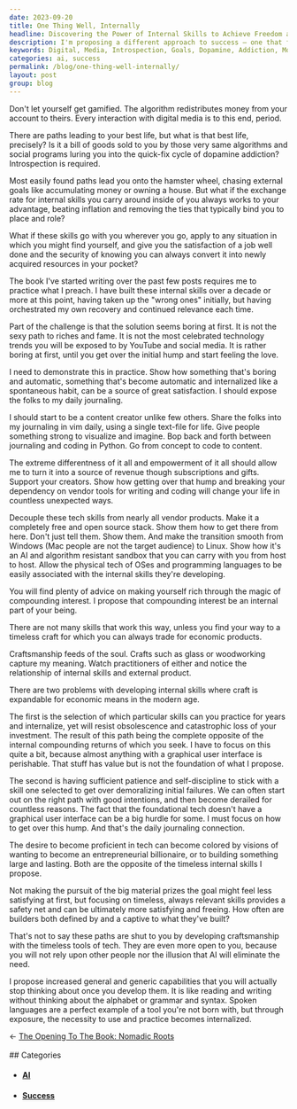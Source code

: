 ```yaml
---
date: 2023-09-20
title: One Thing Well, Internally
headline: Discovering the Power of Internal Skills to Achieve Freedom and Fulfillment.
description: I'm proposing a different approach to success – one that focuses on developing internal skills rather than external rewards. Through timeless crafts such as woodworking or glassworking but the tech equivalents, you can acquire the skills necessary to achieve economic freedom and satisfaction. With patience and self-discipline, you can develop these skills and gain the satisfaction of a job well done. Unlock the power of compounding returns through timeless internal skills.
keywords: Digital, Media, Introspection, Goals, Dopamine, Addiction, Money, House, Exchange Rate, Internal Skills, Craftsmanship, Glass, Woodworking, Timeless Craft, Economic Products, Compounding Interest, Self-Discipline, Entrepreneurial, Billionaire, AI, Alphabet, Grammar, Syntax, Spoken Languages, Exposure, Practice
categories: ai, success
permalink: /blog/one-thing-well-internally/
layout: post
group: blog
---
```



Don't let yourself get gamified. The algorithm redistributes money from your
account to theirs. Every interaction with digital media is to this end, period.

There are paths leading to your best life, but what is that best life,
precisely? Is it a bill of goods sold to you by those very same algorithms and
social programs luring you into the quick-fix cycle of dopamine addiction?
Introspection is required. 

Most easily found paths lead you onto the hamster wheel, chasing external goals
like accumulating money or owning a house. But what if the exchange rate for
internal skills you carry around inside of you always works to your advantage,
beating inflation and removing the ties that typically bind you to place and
role? 

What if these skills go with you wherever you go, apply to any situation in
which you might find yourself, and give you the satisfaction of a job well done
and the security of knowing you can always convert it into newly acquired
resources in your pocket?

The book I've started writing over the past few posts requires me to practice
what I preach. I have built these internal skills over a decade or more at this
point, having taken up the "wrong ones" initially, but having orchestrated my
own recovery and continued relevance each time.

Part of the challenge is that the solution seems boring at first. It is not the
sexy path to riches and fame. It is not the most celebrated technology trends
you will be exposed to by YouTube and social media. It is rather boring at
first, until you get over the initial hump and start feeling the love.

I need to demonstrate this in practice. Show how something that's boring and
automatic, something that's become automatic and internalized like a
spontaneous habit, can be a source of great satisfaction. I should expose the
folks to my daily journaling.

I should start to be a content creator unlike few others. Share the folks into
my journaling in vim daily, using a single text-file for life. Give people
something strong to visualize and imagine. Bop back and forth between
journaling and coding in Python. Go from concept to code to content.

The extreme differentness of it all and empowerment of it all should allow me
to turn it into a source of revenue though subscriptions and gifts. Support
your creators. Show how getting over that hump and breaking your dependency on
vendor tools for writing and coding will change your life in countless
unexpected ways.

Decouple these tech skills from nearly all vendor products. Make it a
completely free and open source stack. Show them how to get there from here.
Don't just tell them. Show them. And make the transition smooth from Windows
(Mac people are not the target audience) to Linux. Show how it's an AI and
algorithm resistant sandbox that you can carry with you from host to host.
Allow the physical tech of OSes and programming languages to be easily
associated with the internal skills they're developing.

You will find plenty of advice on making yourself rich through the magic of
compounding interest. I propose that compounding interest be an internal part
of your being.

There are not many skills that work this way, unless you find your way to a
timeless craft for which you can always trade for economic products. 

Craftsmanship feeds of the soul. Crafts such as glass or woodworking capture my
meaning. Watch practitioners of either and notice the relationship of internal
skills and external product. 

There are two problems with developing internal skills where craft is
expandable for economic means in the modern age. 

The first is the selection of which particular skills can you practice for
years and internalize, yet will resist obsolescence and catastrophic loss of
your investment. The result of this path being the complete opposite of the
internal compounding returns of which you seek. I have to focus on this quite a
bit, because almost anything with a graphical user interface is perishable.
That stuff has value but is not the foundation of what I propose.

The second is having sufficient patience and self-discipline to stick with a
skill one selected to get over demoralizing initial failures. We can often
start out on the right path with good intentions, and then become derailed for
countless reasons. The fact that the foundational tech doesn't have a graphical
user interface can be a big hurdle for some. I must focus on how to get over
this hump. And that's the daily journaling connection.

The desire to become proficient in tech can become colored by visions of
wanting to become an entrepreneurial billionaire, or to building something
large and lasting. Both are the opposite of the timeless internal skills I
propose.

Not making the pursuit of the big material prizes the goal might feel less
satisfying at first, but focusing on timeless, always relevant skills provides
a safety net and can be ultimately more satisfying and freeing. How often are
builders both defined by and a captive to what they've built?

That's not to say these paths are shut to you by developing craftsmanship with
the timeless tools of tech. They are even more open to you, because you will
not rely upon other people nor the illusion that AI will eliminate the need. 

I propose increased general and generic capabilities that you will actually
stop thinking about once you develop them. It is like reading and writing
without thinking about the alphabet or grammar and syntax. Spoken languages are
a perfect example of a tool you're not born with, but through exposure, the
necessity to use and practice becomes internalized. 


<div class="arrow-links"><div class="post-nav-prev"><span class="arrow">&larr;&nbsp;</span><a href="/blog/the-opening-to-the-book-nomadic-roots/">The Opening To The Book: Nomadic Roots</a></div> &nbsp; <div class="post-nav-next"><a href=""></a></div></div>
## Categories

<ul>
<li><h4><a href='/ai/'>AI</a></h4></li>
<li><h4><a href='/success/'>Success</a></h4></li></ul>